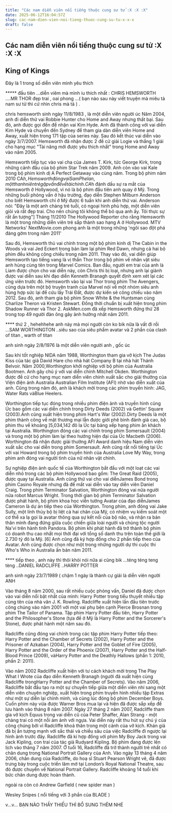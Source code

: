 ```yaml
---
title: "Các nam diễn viên nổi tiếng thuộc cung sư tử :X :X :X"
date: 2025-06-12T16:04:57Z
slug: cac-nam-dien-vien-noi-tieng-thuoc-cung-su-tu-x-x-x
draft: false
---
```


## Các nam diễn viên nổi tiếng thuộc cung sư tử :X :X :X

## King of Kings

Đây là 1 trong số diễn viên mình yêu thích  
 
***** đầu tiên ...diễn viêm mà mình iu thích nhất : CHRIS HEMSWORTH ....MR THOR đẹp trai , oai phong ...( bạn nào sau này viết truyện mà miêu tả nam sư tử thì cứ nhìn chris mà tả ) .

chris hemsworth sinh ngày 11/8/1983 , là một diễn viên người úc
Năm 2004, anh đi diễn thử vai Robbie Hunter cho Home and Away nhưng thất bại. Sau đó, anh được gọi đến để nhận vai Kim Hyde. Anh đã thành công với vai diễn Kim Hyde và chuyển đến Sydney để tham gia dàn diễn viên Home and Away, xuất hiện trong 171 tập của series này. Sau đó kết thúc vai diễn vào ngày 3/7/2007. Hemsworth đã nhận được 2 đề cử giải Logie và thắng 1 giải cho hạng mục "Tài năng mới được yêu thích nhất" trong Home and Away vào năm 2005.
 

Hemsworth tiếp tục vào vai cha của James T. Kirk, tức George Kirk, trong những cảnh đầu của bộ phim Star Trek năm 2009. Anh còn vào vai Kale trong bộ phim kinh dị A Perfect Getaway vào cùng năm.
Trong bộ phim năm 2010 CA$h, Hemsworth đóng vai Sam Phelan, một thanh niên trẻ gặp vấn đề về tài chính. CA$h đánh dấu sự ra mắt của Hemsworth ở Hollywood, vì nó là bộ phim đầu tiên anh quay ở Mỹ. Trong những buổi phỏng vấn ở hậu trường, đạo diễn Stephen Milburn Anderson cho biết Hemsworth chỉ ở Mỹ được 6 tuần khi anh diễn thử vai. Anderson nói: "Đây là một anh chàng trẻ tuổi, có ngoại hình phù hợp, một diễn viên giỏi và rất đẹp trai. Cho nên chúng tôi không thể bỏ qua anh ấy. Tôi thực sự rất ấn tượng"] Tháng 11/2010 The Hollywood Reporter cho rằng Hemsworth là một trong những diễn viên trẻ sắp thành sao hạng A ở Hollywood. MTV Networks' NextMovie.com phong anh là một trong những 'ngôi sao đột phá đáng gờm trong năm 2011'
 

Sau đó, Hemsworth thủ vai chính trong một bộ phim kinh dị The Cabin in the Woods và vai Jed Eckert trong bản làm lại phim Red Dawn, nhưng cả hai bộ phim đều không công chiếu trong năm 2011. Thay vào đó, vai diễn giúp Hemsworth tạo tiếng vang là vị thần Thor trong bộ phim về nhân vật siêu anh hùng cùng tên trong Marvel Comics. Ban đầu, người em trai của anh là Liam được chọn cho vai diễn này, còn Chris thì bị loại, nhưng anh lại giành được vai diễn sau khi đạo diễn Kenneth Branagh quyết định xem xét lại các ứng viên trước đó. Hemsworth vào lại vai Thor trong phim The Avengers, cũng dựa trên một bộ truyện tranh của Marvel nói về một nhóm siêu anh hùng hợp sức lại để cứu lấy Trái Đất, được dự kiến sẽ công chiếu vào năm 2012.
Sau đó, anh tham gia bộ phim Snow White & the Huntsman cùng Charlize Theron và Kristen Stewart. Đồng thời chuẩn bị xuất hiện trong phim Shadow Runner và Thor 2. AskMen.com đã xếp Hemsworth đứng thứ 28 trong top 49 người đàn ông gây ảnh hưởng nhất năm 2011.
 
 
**** thứ 2 , hehehhehe anh này mà mọi người còn ko bik nữa là vất đi rồi ...SAM WORTHINGTON ..siêu sao của siêu phẩm avatar và 2 phần của clash of titan , warth of titan
 

 
anh sinh ngày 2/8/1976 là một diễn viên người anh , gốc úc
 
Sau khi tốt nghiệp NIDA năm 1988, Worthington tham gia vở kịch The Judas Kiss của tác giả David Hare cho nhà hát Company B tại nhà hát Thánh Belvoir.
Năm 2000,Worthington khởi nghiệp với bộ phim của Australia Bootmen. Anh gây chú ý với vai diễn chính Mitchell Okden. Worthington được đề cử cho hạng mục nam diễn viên chính xuất sắc cho giải thưởng của Viện điện ảnh Australia Australian Film Institute (AFI) nhờ vào diễn xuất của anh. Cũng trong năm đó, anh là khách mời trong các phim truyền hình: JAG, Water Rats vàBlue Heelers.
 

Worthington tiếp tục đóng trong nhiều phim điện ảnh và truyền hình cũng Úc bao gồm các vai diễn chính trong Dirty Deeds (2002) và Gettin' Square (2003).Anh cũng xuất hiện trong phim Hart's War (2002).Dirty Deeds là một phim thành công về mặt thương mại lẫn được giới phê bình đánh giá cao, bộ phim thu về khoảng ]5,034,142 đô la Úc tại bảng xếp hạng phim ăn khách tại Australia.
Worthington đóng các vai chính trong phim Somersault (2004) và trong một bộ phim làm lại theo hướng hiện đại của Úc Macbeth (2006). Worthington đã nhận được giải thưởng AFI Award danh hiệu Nam diễn viên xuất sắc cho vai diễn trong phim Somersault. Anh cũng rất nổi tiếng tại Úc với vai Howard trong bộ phim truyền hình của Australia Love My Way, trong phim anh đóng vai người tình của nữ nhân vật chính.
 

Sự nghiệp điện ảnh quốc tế của Worthington bắt đầu với một loạt các vai diễn nhỏ trong các bộ phim Hollywood bao gồm: The Great Raid (2005), được quay tại Australia. Anh cũng thử vai cho vai diễnJames Bond trong phim Casino Royale nhưng đã để mất vai diễn vào tay diễn viên Daniel Craig.
Trong phim Terminator Salvation, Worthington đóng vai nửa người nửa robot Marcus Wright. Trong thời gian bộ phim Terminator Salvation được phát hành, bộ phim khoa học viễn tưởng Avatar của đạo diễnJames Cameron là dự án tiếp theo của Worthington. Trong phim, anh đóng vai Jake Sully, một lính thủy bộ bị liệt cả hai chân của Mỹ, có nhiệm vụ kiểm soát một cơ thể xa lạ gọi là avatar thông qua sự kết nối của bộ não, và nhận ra bản thân mình đang đứng giữa cuộc chiến giữa loài người và chủng tộc người Na'vi trên hành tinh Pandora. Bộ phim khi phát hành đã trở thành bộ phim có doanh thu cao nhất mọi thời đại với tổng số danh thu trên toàn thế giới là 2.730 tỷ đô la Mỹ. [6] Anh cũng đã ký hợp đồng cho 2 phần tiếp theo của Avatar.
Anh cũng được chọn như một trong những người dự thi cuộc thi Who's Who in Australia ấn bản năm 2011.
 
 
**** tiếp theo , anh này thì thôi khỏi nói nữa ai cũng bik ...téng téng teng tèng ..DANIEL RADCLIFFE ..HARRY POTTER

 
anh sinh ngày 23/7/1989 ( chậm 1 ngày là thành cự giải là diễn viên người ANH
 
Vào tháng 8 năm 2000, sau rất nhiều cuộc phỏng vấn, Daniel đã được chọn vào vai diễn nổi bật nhất của mình: Harry Potter trong tiểu thuyết nhiều tập cùng tên của nhà văn J. K. Rowling. Radcliffe xuất hiện lần đầu tiên trước công chúng vào năm 2001 với một vai phụ bện cạnh Pierce Brosnan trong phim The Tailor of Panama. Tập phim Harry Potter đầu tiên, Harry Potter and the Philosopher's Stone (tựa đề ở Mỹ là Harry Potter and the Sorcerer's Stone), được phát hành một năm sau đó.

 
Radcliffe cũng đóng vai chính trong các tập phim Harry Potter tiếp theo: Harry Potter and the Chamber of Secrets (2002), Harry Potter and the Prisoner of Azkaban (2004), Harry Potter and the Goblet of Fire (2005), Harry Potter and the Order of the Phoenix (2007), Harry Potter and the Half-Blood Prince (2009), vàHarry Potter and the Deathly Hallows (phần 1: 2010, phần 2: 2011).
 

 
Vào năm 2002 Radcliffe xuất hiện với tư cách khách mời trong The Play What I Wrote của đạo diễn Kenneth Branagh (người đã xuất hiện cùng Radcliffe trongHarry Potter and the Chamber of Secrets). Vào năm 2006, Radcliffe bắt đầu tạo ra một sự chuyển tiếp giữa một diễn viên nhí sang một diễn viên chuyên nghiệp, xuất hiện trong phim truyền hình nhiều tập Extras như một sự diễn lại chính mình, và cùng lúc đóng bộ phim December Boys. Cuốn phim này vừa được Warner Bros mua lại và hiện đã được sắp xếp để lưu hành vào tháng 8 năm 2007. Ngày 27 tháng 2 năm 2007, Radcliffe tham gia vở kịch Equus trong vai diễn cũ của Peter Shaffer, Alan Strang - một chàng trai có một nỗi ám ảnh với ngựa. Vai diễn này rất thu hút sự chú ý của công chúng bởi vì Radcliffe khoả thân trong một cảnh của vở kịch. Khán giả đã bị ấn tượng mạnh với sắc thái và chiều sâu của việc Radcliffe đi ngược lại hình ảnh trước đây. Radcliffe đã kí hợp đồng với phim My Boy Jack trong vai Jack Kipling, con trai của tác giả Rudyard Kipling. Bộ phim đang được lên lịch vào tháng 7 năm 2007. Ở tuổi 16, Radcliffe đã trở thành người trẻ nhất có chân dung trong National Portrait Gallery của Anh. Vào ngày 13 tháng 4 năm 2006, chân dung của Radcliffe, do hoạ sĩ Stuart Pearson Wright vẽ, đã được trưng bày trong cuộc triển lãm mở tại London’s Royal National Theatre, sau đó được chuyển về National Portrait Gallery. Radcliffe khoảng 14 tuổi khi bức chân dung được hoàn thành.
 
 
ngoài ra còn có
Andrew Garfield ( new spider man ) 
 
 
Wesley Snipes ( nổi tiếng với 3 phần của BLADE ) 
 
 
 
v...v... BẠN NÀO THẤY THIẾU THÌ BỔ SUNG THÊM NHÉ